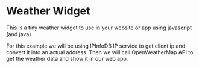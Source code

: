 # Weather Widget
This is a tiny weather widget to use in your website or app using javascript (and java)

For this example we will be using IPInfoDB IP service to get client ip and convert it into an actual address. Then we will call OpenWeatherMap API to get the weather data and show it in our web app.
